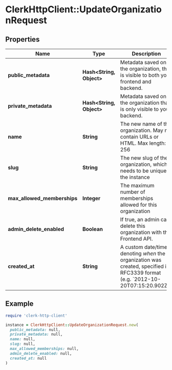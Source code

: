 # ClerkHttpClient::UpdateOrganizationRequest

## Properties

| Name | Type | Description | Notes |
| ---- | ---- | ----------- | ----- |
| **public_metadata** | **Hash&lt;String, Object&gt;** | Metadata saved on the organization, that is visible to both your frontend and backend. | [optional] |
| **private_metadata** | **Hash&lt;String, Object&gt;** | Metadata saved on the organization that is only visible to your backend. | [optional] |
| **name** | **String** | The new name of the organization. May not contain URLs or HTML. Max length: 256 | [optional] |
| **slug** | **String** | The new slug of the organization, which needs to be unique in the instance | [optional] |
| **max_allowed_memberships** | **Integer** | The maximum number of memberships allowed for this organization | [optional] |
| **admin_delete_enabled** | **Boolean** | If true, an admin can delete this organization with the Frontend API. | [optional] |
| **created_at** | **String** | A custom date/time denoting _when_ the organization was created, specified in RFC3339 format (e.g. &#x60;2012-10-20T07:15:20.902Z&#x60;). | [optional] |

## Example

```ruby
require 'clerk-http-client'

instance = ClerkHttpClient::UpdateOrganizationRequest.new(
  public_metadata: null,
  private_metadata: null,
  name: null,
  slug: null,
  max_allowed_memberships: null,
  admin_delete_enabled: null,
  created_at: null
)
```

